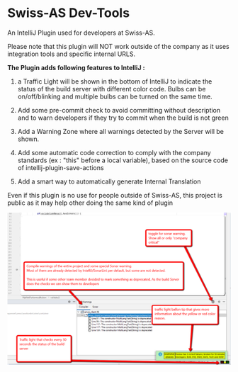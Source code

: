 # Swiss-AS Dev-Tools
An IntelliJ Plugin used for developers at Swiss-AS.

Please note that this plugin will NOT work outside of the company as it uses integration tools and specific internal URLS.

**The Plugin adds following features to IntelliJ :**

1. a Traffic Light will be shown in the bottom of IntelliJ to indicate the status of the build server with different color code.
Bulbs can be on/off/blinking and multiple bulbs can be turned on the same time.

2. Add some pre-commit check to avoid committing without description and to warn developers if they try to commit when the build is not green

3. Add a Warning Zone where all warnings detected by the Server will be shown.

4. Add some automatic code correction to comply with the company standards (ex : "this" before a local variable), based on the source code of intellij-plugin-save-actions

5. Add a smart way to automatically generate Internal Translation

Even if this plugin is no use for people outside of Swiss-AS, this project is public as it may help other doing the same kind of plugin

![ScreenShot](/doc/screenshot.png)
